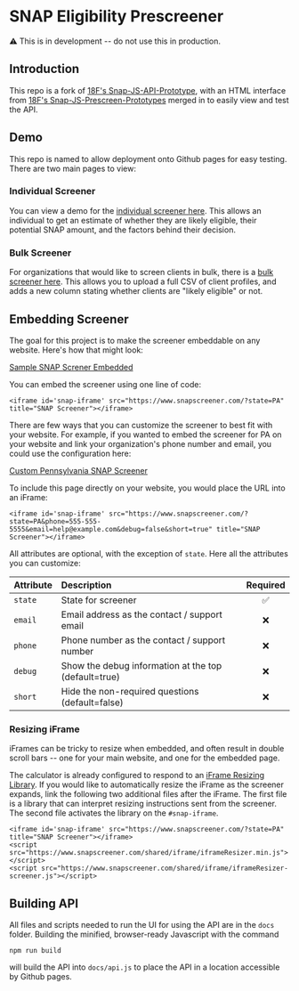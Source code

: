 # SNAP Eligibility Prescreener

:warning: This is in development -- do not use this in production.

## Introduction

This repo is a fork of [18F's Snap-JS-API-Prototype](https://github.com/18F/snap-js-api-prototype), with an HTML interface from [18F's Snap-JS-Prescreen-Prototypes](https://github.com/18F/snap-js-prescreener-prototypes) merged in to easily view and test the API. 

## Demo

This repo is named to allow deployment onto Github pages for easy testing. There are two main pages to view:

### Individual Screener

You can view a demo for the [individual screener here](https://www.snapscreener.com/). This allows an individual to get an estimate of whether they are likely eligible, their potential SNAP amount, and the factors behind their decision.

### Bulk Screener

For organizations that would like to screen clients in bulk, there is a [bulk screener here](https://www.snapscreener.com/bulk-screener). This allows you to upload a full CSV of client profiles, and adds a new column stating whether clients are "likely eligible" or not.

## Embedding Screener

The goal for this project is to make the screener embeddable on any website. Here's how that might look:

[Sample SNAP Screner Embedded](https://www.snapscreener.com/sample-embed)

You can embed the screener using one line of code:

```
<iframe id='snap-iframe' src="https://www.snapscreener.com/?state=PA" title="SNAP Screener"></iframe>
```

There are few ways that you can customize the screener to best fit with your website. For example, if you wanted to embed the screener for PA on your website and link your organization's phone number and email, you could use the configuration here: 

[Custom Pennsylvania SNAP Screener](https://www.snapscreener.com/?state=PA&phone=555-555-5555&email=help@example.com&debug=false&short=true)

To include this page directly on your website, you would place the URL into an iFrame:

```
<iframe id='snap-iframe' src="https://www.snapscreener.com/?state=PA&phone=555-555-5555&email=help@example.com&debug=false&short=true" title="SNAP Screener"></iframe>
```

All attributes are optional, with the exception of ``state``. Here all the attributes you can customize:

| Attribute     | Description                                          | Required  |
| ------------- |:---------------------------------------------------- | :-----:|
| `state`       | State for screener                                   |   ✅   |
| `email`       | Email address as the contact / support email         |   ❌   |
| `phone`       | Phone number as the contact / support number         |   ❌   |
| `debug`       | Show the debug information at the top (default=true) |   ❌   |
| `short`       | Hide the non-required questions (default=false)      |   ❌   |

### Resizing iFrame

iFrames can be tricky to resize when embedded, and often result in double scroll bars -- one for your main website, and one for the embedded page.

The calculator is already configured to respond to an [iFrame Resizing Library](https://github.com/davidjbradshaw/iframe-resizer/). If you would like to automatically resize the iFrame as the screener expands, link the following two additional files after the iFrame. The first file is a library that can interpret resizing instructions sent from the screener. The second file activates the library on the ``#snap-iframe``.

```
<iframe id='snap-iframe' src="https://www.snapscreener.com/?state=PA" title="SNAP Screener"></iframe>
<script src="https://www.snapscreener.com/shared/iframe/iframeResizer.min.js"></script>
<script src="https://www.snapscreener.com/shared/iframe/iframeResizer-screener.js"></script>
```

## Building API

All files and scripts needed to run the UI for using the API are in the ```docs``` folder. Building the minified, browser-ready Javascript with the command

```
npm run build
```

will build the API into ```docs/api.js``` to place the API in a location accessible by Github pages.
